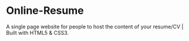 # Online-Resume
A single page website for people to host the content of your resume/CV | Built with HTML5 & CSS3.
